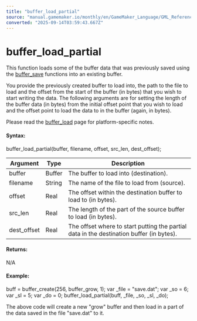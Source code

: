 ```yaml
---
title: "buffer_load_partial"
source: "manual.gamemaker.io/monthly/en/GameMaker_Language/GML_Reference/Buffers/buffer_load_partial.htm"
converted: "2025-09-14T03:59:43.667Z"
---
```


# buffer\_load\_partial

This function loads some of the buffer data that was previously saved using the [buffer\_save](../../../../../../GameMaker_Language/GML_Reference/Buffers/buffer_save.md) functions into an existing buffer.

You provide the previously created buffer to load into, the path to the file to load and the offset from the start of the buffer (in bytes) that you wish to start writing the data. The following arguments are for setting the length of the buffer data (in bytes) from the initial offset point that you wish to load and the offset point to load the data to in the buffer (again, in bytes).

Please read the [buffer\_load](buffer_load.md) page for platform-specific notes.

#### Syntax:

buffer\_load\_partial(buffer, filename, offset, src\_len, dest\_offset);

| Argument | Type | Description |
| --- | --- | --- |
| buffer | Buffer | The buffer to load into (destination). |
| filename | String | The name of the file to load from (source). |
| offset | Real | The offset within the destination buffer to load to (in bytes). |
| src_len | Real | The length of the part of the source buffer to load (in bytes). |
| dest_offset | Real | The offset where to start putting the partial data in the destination buffer (in bytes). |

#### Returns:

N/A

#### Example:

buff = buffer\_create(256, buffer\_grow, 1);
var \_file = "save.dat";
var \_so = 6;
var \_sl = 5;
var \_do = 0;
buffer\_load\_partial(buff, \_file, \_so, \_sl, \_do);

The above code will create a new "grow" buffer and then load in a part of the data saved in the file "save.dat" to it.